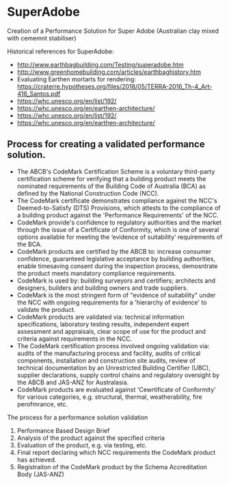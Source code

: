 # SuperAdobe
Creation of a Performance Solution for Super Adobe (Australian clay mixed with cememnt stabiliser) 

Historical references for SuperAdobe:
 - http://www.earthbagbuilding.com/Testing/superadobe.htm
 - http://www.greenhomebuilding.com/articles/earthbaghistory.htm
 - Evaluating Earthen mortarts for rendering: https://craterre.hypotheses.org/files/2018/05/TERRA-2016_Th-4_Art-416_Santos.pdf
 - https://whc.unesco.org/en/list/192/
 - https://whc.unesco.org/en/earthen-architecture/
 - https://whc.unesco.org/en/list/192/
 - https://whc.unesco.org/en/earthen-architecture/

## Process for creating a validated performance solution.

  - The ABCB's CodeMark Certification Scheme is a voluntary third-party certification scheme for verifying that a building product meets the nominated requirements of the Building Code of Australia (BCA) as defined by the National Construction Code (NCC). 
  - The CodeMark certificate demonstrates compliance against the NCC's Deemed-to-Satisfy (DTS) Provisions, which attests to the compliance of a building product against the 'Performance Requirements' of the NCC. 
  - CodeMark provide's confidence to regulatory authorities and the market through the issue of a Certificate of Conformity, which is one of several options available for meeting the ‘evidence of suitability’ requirements of the BCA. 
  - CodeMark products are certified by the ABCB to: increase consumer confidence, guaranteed legislative acceptance by building authorities, enable timesaving consent during the inspection process, demosntrate the product meets mandatory compliance requirements.
  - CodeMark is used by: building surveyors and certifiers;  architects and designers, builders and building owners and trade suppliers.
  - CodeMark is the most stringent form of "evidence of suitability" under the NCC with ongoing requirements for a 'hierarchy of evidence' to validate the product.
  - CodeMark products are validated via: technical information specifications, laboratory testing results, independent expert assessment and appraisals, clear scope of use for the product and criteria against requirements in the NCC.
  - The CodeMark certification process involved ongoing validation via: audits of the manufacturing process and facility, audits of critical components, installation and construction site audits, review of technical documentation by an Unrestricted Building Certifier (UBC), supplier declarations, supply control chains and regulatory oversight by the ABCB and JAS-ANZ for Australasia.
  - CodeMark products are evaluated against 'Cewrtificate of Conformity' for various categories, e.g. structural, thermal, weatherability, fire perofmrance, etc.

The process for a performance solution validation

 1. Performance Based Design Brief
 2. Analysis of the product against the specified criteria
 3. Evaluation of the product, e.g. via testing, etc.
 4. Final report declaring which NCC requirements the CodeMark product has achieved.
 5. Registraiton of the CodeMark product by the Schema Accreditation Body (JAS-ANZ)



